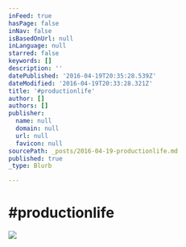 ```yaml
---
inFeed: true
hasPage: false
inNav: false
isBasedOnUrl: null
inLanguage: null
starred: false
keywords: []
description: ''
datePublished: '2016-04-19T20:35:28.539Z'
dateModified: '2016-04-19T20:33:28.321Z'
title: '#productionlife'
author: []
authors: []
publisher:
  name: null
  domain: null
  url: null
  favicon: null
sourcePath: _posts/2016-04-19-productionlife.md
published: true
_type: Blurb

---
```

# \#productionlife
![](https://the-grid-user-content.s3-us-west-2.amazonaws.com/b9736617-e2eb-4135-a959-b1bd82a2f5ce.jpg)